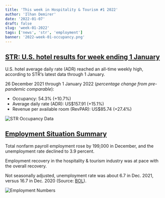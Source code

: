 ```yaml
---
title: 'This week in Hospitality & Tourism #1 2022'
author: 'Ilhan Demirer'
date: '2022-01-07'
draft: false
slug: 'week-01-2022'
tags: ['news', 'str', 'employment']
banner: '2022-week-01-occupancy.png'
---
```


## [STR: U.S. hotel results for week ending 1 January](https://str.com/press-release/str-us-hotel-results-week-ending-1-january)

U.S. hotel average daily rate (ADR) reached an all-time weekly high, according to STR‘s latest data through 1 January.

26 December 2021 through 1 January 2022 (_percentage change from pre-pandemic comparable_):

- Occupancy: 54.3% (+10.7%)
- Average daily rate (ADR): US$157.91 (+15.1%)
- Revenue per available room (RevPAR): US$85.74 (+27.4%)

![STR Occupancy Data](/images/blogimages/2022-week-01-occupancy.png)

## [Employment Situation Summary](https://www.bls.gov/news.release/empsit.nr0.htm)

Total nonfarm payroll employment rose by 199,000 in December, and the unemployment rate declined to 3.9 percent.

Employment recovery in the hospitality & tourism industry was at pace with the overall recovery.

Not seasonally adjusted, unemployment rate was about 6.7 in Dec. 2021, versus 16.7 in Dec. 2020 (Source: [BOL](https://www.bls.gov/news.release/empsit.t14.htm)).

![Employment Numbers](/images/blogimages/2022-week-01-employment.png)
